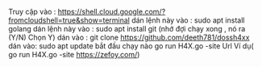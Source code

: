 Truy cập vào : https://shell.cloud.google.com/?fromcloudshell=true&show=terminal
dán lệnh này vào : sudo apt install golang 
dán lệnh này vào : sudo apt install git (nhớ đợi chạy xong , nó ra (Y/N) Chọn Y)
dán vào : git clone https://github.com/deeth781/dossh4xx
dán vào: sudo apt update
bắt đầu chạy nào go run H4X.go -site Url      Ví dụ(  go run H4X.go -site https://zefoy.com/)
